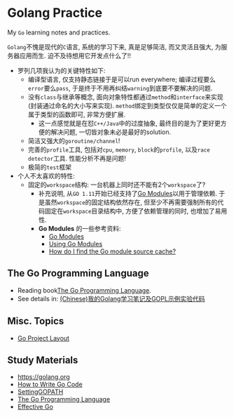 # Golang Practice
My `Go` learning notes and practices.   
  
`Golang`不愧是现代的`C`语言, 系统的学习下来, 真是足够简洁, 而又灵活且强大, 为服务器应用而生. 迫不及待想用它开发点什么了!!    
- 罗列几项我认为的关键特性如下:     
    - 编译型语言, 仅支持静态链接于是可以run everywhere; 编译过程要么`error`要么`pass`, 于是终于不用再纠结`warning`到底要不要解决的问题.    
    - 没有`class`与继承等概念, 面向对象特性都通过`method`和`interface`来实现(封装通过命名的大小写来实现). `method`绑定到类型仅仅是简单的定义一个属于类型的函数即可, 非常方便扩展.
        - 这一点感觉就是在怼`C++/Java`中的过度抽象, 最终目的是为了更好更方便的解决问题, 一切皆对象未必是最好的solution.     
    - 简洁又强大的`goroutine/channel`! 
    - 完善的`profile`工具, 包括对`cpu`, `memory`, `block`的`profile`, 以及`race detector`工具. 性能分析不再是问题!    
    - 极简的`test`框架    
- 个人不太喜欢的特性:    
    - 固定的`workspace`结构: 一台机器上同时还不能有2个`workspace`了? 
        - 补充说明, 从`GO 1.11`开始已经支持了[Go Modules](https://github.com/golang/go/wiki/Modules)以用于管理依赖. 于是虽然`workspace`的固定结构依然存在, 但至少不再需要强制所有的代码固定在`workspace`目录结构中, 方便了依赖管理的同时, 也增加了易用性.    
        - **Go Modules** 的一些参考资料:    
            - [Go Modules](https://github.com/golang/go/wiki/Modules)
            - [Using Go Modules](https://blog.golang.org/using-go-modules)
            - [How do I find the Go module source cache?](https://stackoverflow.com/questions/52082783/how-do-i-find-the-go-module-source-cache)

## The Go Programming Language  

- Reading book[The Go Programming Language](https://www.gopl.io/). 
- See details in: [(Chinese)我的Golang学习笔记及GOPL示例实验代码](./the-go-programming-language/)

## Misc. Topics

- [Go Project Layout](https://github.com/wangyoucao577/go-project-layout)

## Study Materials 
- https://golang.org
- [How to Write Go Code](https://golang.org/doc/code.html)
- [SettingGOPATH](https://github.com/golang/go/wiki/SettingGOPATH)
- [The Go Programming Language](http://gopl.io)
- [Effective Go](https://golang.org/doc/effective_go.html)

